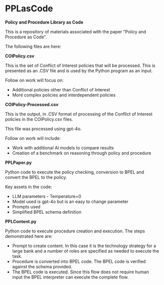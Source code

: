 # PPLasCode
 **Policy and Procedure Library as Code**

This is a repository of materials associated with the paper "Policy and Procedure as Code".

The following files are here:

**COIPolicy.csv**

This is the set of Conflict of Interest policies that will be processed. This is presented as an .CSV file and is used by the Python program as an input.

Follow on work will focus on:

* Additional policies other than Conflict of Interest
* More complex policies and interdependent policies

**COIPolicy-Processed.csv**

This is the output, in .CSV format of processing of the Conflict of Interest policies in the COIPolicy.csv files.

This file was processed using gpt-4o.

Follow on work will include:

* Work with additional AI models to compare results
* Creation of a benchmark on reasoning through policy and procedure

**PPLPaper.py**

Python code to execute the policy checking, conversion to BPEL and convert the BPEL to the policy.

Key assets in the code:

* LLM parameters - Temperature=0
* Model used is gpt-4o but is an easy to change parameter
* Prompts used
* Simplified BPEL schema definition

**PPLContent.py**

Python code to execute procedure creation and execution. The steps demonstrated here are:

* Prompt to create content. In this case it is the technology strategy for a large bank and a number of roles are specified as needed to execute the task.
* Procedure is converted into BPEL code. The BPEL code is verified against the schema provided.
* The BPEL code is executed. Since this flow does not require human input the BPEL interpreter can execute the complete flow.

